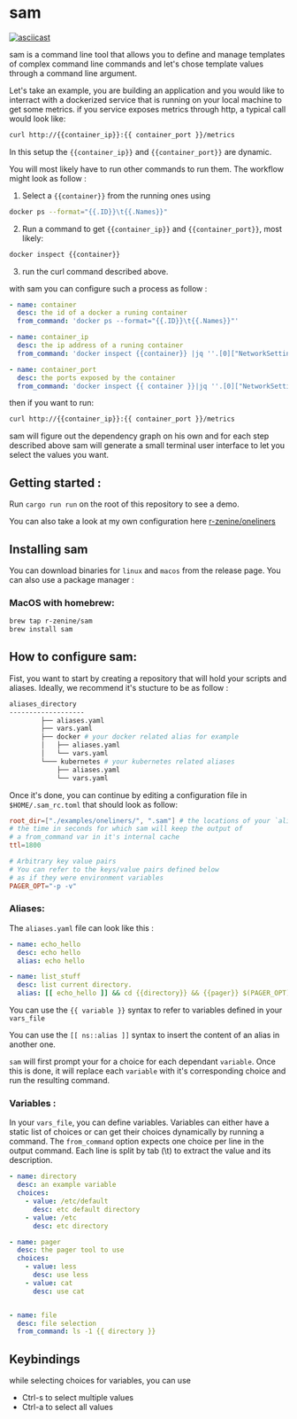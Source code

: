 # sam
[![asciicast](https://asciinema.org/a/487681.svg)](https://asciinema.org/a/487681)

sam is a command line tool that allows you to define and manage 
templates of complex command line commands and let's chose 
template values through a command line argument.

Let's take an example, you are building an application and you 
would like to interract with a dockerized service that is running 
on your local machine to get some metrics. if you service exposes 
metrics through http, a typical call would look like:

```sh
curl http://{{container_ip}}:{{ container_port }}/metrics
```
In this setup the `{{container_ip}}` and `{{container_port}}` are dynamic. 

You will most likely have to run other commands to run them. The workflow 
might look as follow : 

1. Select a `{{container}}` from the running ones using 
```sh
docker ps --format="{{.ID}}\t{{.Names}}"
```
2. Run a command to get `{{container_ip}}` and `{{container_port}}`, most likely:
```sh 
docker inspect {{container}}
```
3. run the curl command described above. 

with sam you can configure such a process as follow : 
```yaml
- name: container
  desc: the id of a docker a runing container
  from_command: 'docker ps --format="{{.ID}}\t{{.Names}}"'

- name: container_ip
  desc: the ip address of a runing container
  from_command: 'docker inspect {{container}} |jq ''.[0]["NetworkSettings"]["IPAddress"]''|sed ''s/"//g'''

- name: container_port
  desc: the ports exposed by the container
  from_command: 'docker inspect {{ container }}|jq ''.[0]["NetworkSettings"]["Ports"] | keys''|awk -F''/'' ''/"/ {print $1}''|sed ''s/ *"//g'''
```

then if you want to run:
```sh
curl http://{{container_ip}}:{{ container_port }}/metrics
```

sam will figure out the dependency graph on his own and for each step described above 
sam will generate a small terminal user interface to let you select 
the values you want.

## Getting started :

Run `cargo run run` on the root of this repository to see a demo. 

You can also take a look at my own configuration here [r-zenine/oneliners](https://github.com/r-zenine/oneliners)

## Installing sam
You can download binaries for `linux` and `macos` from the release page. 
You can also use a package manager : 

### MacOS with homebrew: 
```bash
brew tap r-zenine/sam
brew install sam
```
## How to configure sam:
Fist, you want to start by creating a repository that will hold your scripts and aliases. 
Ideally, we recommend it's stucture to be as follow : 
```bash
aliases_directory
-------------------
        ├── aliases.yaml
        ├── vars.yaml
        ├── docker # your docker related alias for example
        │   ├── aliases.yaml
        │   └── vars.yaml
        └─── kubernetes # your kubernetes related aliases
            ├── aliases.yaml
            └── vars.yaml
```
Once it's done, you can continue by editing a configuration file in `$HOME/.sam_rc.toml`
that should look as follow: 

```toml
root_dir=["./examples/oneliners/", ".sam"] # the locations of your `aliases_directory`
# the time in seconds for which sam will keep the output of
# a from_command var in it's internal cache
ttl=1800 

# Arbitrary key value pairs
# You can refer to the keys/value pairs defined below 
# as if they were environment variables
PAGER_OPT="-p -v"
```

### Aliases:
The `aliases.yaml` file can look like this : 
```yaml
- name: echo_hello
  desc: echo hello
  alias: echo hello

- name: list_stuff
  desc: list current directory. 
  alias: [[ echo_hello ]] && cd {{directory}} && {{pager}} $(PAGER_OPT) {{file}} 
```
You can use the `{{ variable }}` syntax to refer to variables defined in your `vars_file`

You can use the `[[ ns::alias ]]` syntax to insert the content of an alias in another one.

`sam` will first prompt your for a choice for each dependant `variable`. Once this is done, it will replace each `variable` with it's corresponding choice and run the resulting command.

### Variables : 
In your `vars_file`, you can define variables. Variables can either have a static list of choices or can get their choices dynamically by running a command. The `from_command` option expects one choice per line in the output command. Each line is split by tab (\t) to extract the value and its description.

```yaml
- name: directory
  desc: an example variable
  choices:
    - value: /etc/default
      desc: etc default directory
    - value: /etc
      desc: etc directory

- name: pager
  desc: the pager tool to use
  choices: 
    - value: less
      desc: use less
    - value: cat
      desc: use cat


- name: file
  desc: file selection
  from_command: ls -1 {{ directory }}
```

## Keybindings 

while selecting choices for variables, you can use 

* Ctrl-s to select multiple values
* Ctrl-a to select all values
